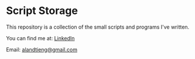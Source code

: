 # Script Storage

This repository is a collection of the small scripts and programs I've written.

You can find me at:
[LinkedIn](https://www.linkedin.com/in/alantieng)

Email: [alandtieng@gmail.com](alandtieng@gmail.com)
